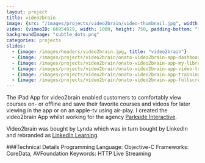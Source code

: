 ```yaml
---
layout: project
title: video2brain
image: {src: "/images/projects/video2brain/video-thumbnail.jpg", width: 890, height: 587}
video: {vimeoID: 66954929, width: 1000, height: 750, padding-bottom: "75%"}
backgroundImage: "subtle_dots.png"
categories: projects
slides:
  - {image: /images/headers/video2brain.jpg, title: "video2brain"}
  - {image: /images/projects/video2brain/onato-video2brain-app-dashboard.png, title: "video2brain Dashboard"}
  - {image: /images/projects/video2brain/onato-video2brain-app-my-library.png, title: "video2brain My Library"}
  - {image: /images/projects/video2brain/onato-video2brain-app-video-trainings.png, title: "video2brain Trainings"}
  - {image: /images/projects/video2brain/onato-video2brain-app-training.png, title: "video2brain Training"}
  - {image: /images/projects/video2brain/onato-video2brain-app-fullscreen.png, title: "video2brain Fullscreen"}
---
```

The iPad App for video2brain enabled customers to comfortably view courses on- or offline and save their favorite courses and videos for later viewing in the app or on an apple-tv using air-play. I created the video2brain App whilst working for the agency [Parkside Interactive](https://www.parkside-interactive.com/). 

Video2brain was bought by Lynda which was in turn bought by LinkedIn and rebranded as [LinkedIn Learning](https://en.wikipedia.org/wiki/LinkedIn_Learning).

###Technical Details
Programming Language: Objective-C
Frameworks: CoreData, AVFoundation
Keywords: HTTP Live Streaming
